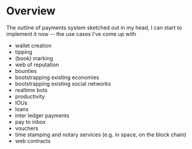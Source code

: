 # Overview

The outline of payments system sketched out in my head, I can start to implement it now -- the use cases I've come up with

* wallet creation
* tipping
* \(book\) marking
* web of reputation
* bounties
* bootstrapping existing economies
* bootstrapping existing social networks
* realtime bots
* productivity
* IOUs
* loans
* inter ledger payments
* pay to inbox
* vouchers
* time stamping and notary services \(e.g. in space, on the block chain\)
* web contracts




